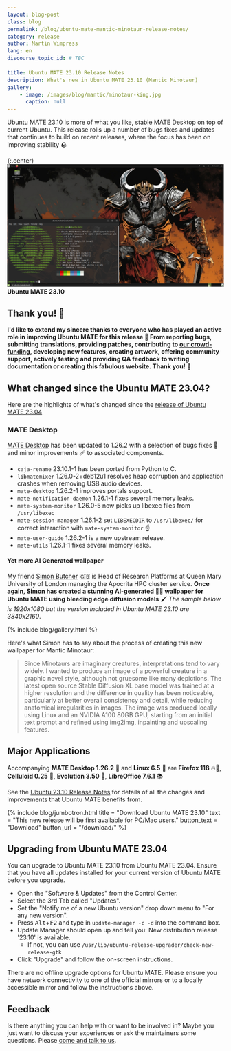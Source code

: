 ```yaml
---
layout: blog-post
class: blog
permalink: /blog/ubuntu-mate-mantic-minotaur-release-notes/
category: release
author: Martin Wimpress
lang: en
discourse_topic_id: # TBC

title: Ubuntu MATE 23.10 Release Notes
description: What's new in Ubuntu MATE 23.10 (Mantic Minotaur)
gallery:
    - image: /images/blog/mantic/minotaur-king.jpg
      caption: null
---
```


Ubuntu MATE 23.10 is more of what you like, stable MATE Desktop on top of current Ubuntu.
This release rolls up a number of bugs fixes and updates that continues to build on recent releases, where the focus has been on improving stability 🪨

{:.center}
![Ubuntu MATE 23.10](/images/blog/mantic/screenshot.png)
**Ubuntu MATE 23.10**

## Thank you! 🙇

**I'd like to extend my sincere thanks to everyone who has played an active role in improving Ubuntu MATE for this release 👏 From reporting bugs, submitting translations, providing patches, contributing to [our crowd-funding](https://www.patreon.com/ubuntu_mate), developing new features, creating artwork, offering community support, actively
testing and providing QA feedback to writing documentation or creating this fabulous website. Thank you!** 💚

## What changed since the Ubuntu MATE 23.04?

Here are the highlights of what's changed since the [release of Ubuntu MATE 23.04](https://ubuntu-mate.org/blog/ubuntu-mate-lunar-lobster-release-notes/)

### MATE Desktop

[MATE Desktop](https://mate-desktop.org) has been updated to 1.26.2 with a selection of bugs fixes 🐛 and minor improvements 🩹 to associated components.

- `caja-rename` 23.10.1-1 has been ported from Python to C.
- `libmatemixer` 1.26.0-2+deb12u1 resolves heap corruption and application crashes when removing USB audio devices.
- `mate-desktop` 1.26.2-1 improves portals support.
- `mate-notification-daemon` 1.26.1-1 fixes several memory leaks.
- `mate-system-monitor` 1.26.0-5 now picks up libexec files from `/usr/libexec`
- `mate-session-manager` 1.26.1-2 set `LIBEXECDIR` to `/usr/libexec/` for correct interaction with `mate-system-monitor` ☝️
- `mate-user-guide` 1.26.2-1 is a new upstream release.
- `mate-utils` 1.26.1-1 fixes several memory leaks.

#### Yet more AI Generated wallpaper

My friend [Simon Butcher](https://twitter.com/simonjbutcher) 🇬🇧 is Head of Research Platforms at Queen Mary University of London managing the Apocrita HPC cluster service. **Once again, Simon has created a stunning AI-generated 🤖🧠 wallpaper for Ubuntu MATE using bleeding edge diffusion models** 🖌 *The sample below is 1920x1080 but the version included in Ubuntu MATE 23.10 are 3840x2160*.

{% include blog/gallery.html %}

Here's what Simon has to say about the process of creating this new wallpaper for Mantic Minotaur:

> Since Minotaurs are imaginary creatures, interpretations tend to vary widely. I wanted to produce an image of a powerful creature in a graphic novel style, although not gruesome like many depictions. The latest open source Stable Diffusion XL base model was trained at a higher resolution and the difference in quality has been noticeable, particularly at better overall consistency and detail, while reducing anatomical irregularities in images. The image was produced locally using Linux and an NVIDIA A100 80GB GPU, starting from an initial text prompt and refined using img2img, inpainting and upscaling features.

## Major Applications

Accompanying **MATE Desktop 1.26.2** 🧉 and **Linux 6.5** 🐧 are **Firefox 118** 🔥🦊,
**Celluloid 0.25** 🎥, **Evolution 3.50** 📧, **LibreOffice 7.6.1** 📚

See the [Ubuntu 23.10 Release Notes](https://discourse.ubuntu.com/t/mantic-minotaur-release-notes/35534)
for details of all the changes and improvements that Ubuntu MATE benefits from.

{% include blog/jumbotron.html
    title = "Download Ubuntu MATE 23.10"
    text = "This new release will be first available for PC/Mac users."
    button_text = "Download"
    button_url = "/download/"
%}

## Upgrading from Ubuntu MATE 23.04

You can upgrade to Ubuntu MATE 23.10 from Ubuntu MATE 23.04. Ensure that you
have all updates installed for your current version of Ubuntu MATE before you
upgrade.

  * Open the "Software & Updates" from the Control Center.
  * Select the 3rd Tab called "Updates".
  * Set the "Notify me of a new Ubuntu version" drop down menu to "For any new version".
  * Press <kbd>Alt</kbd>+<kbd>F2</kbd> and type in `update-manager -c -d` into the command box.
  * Update Manager should open up and tell you: New distribution release '23.10' is available.
    * If not, you can use `/usr/lib/ubuntu-release-upgrader/check-new-release-gtk`
  * Click "Upgrade" and follow the on-screen instructions.

There are no offline upgrade options for Ubuntu MATE. Please ensure you have
network connectivity to one of the official mirrors or to a locally accessible
mirror and follow the instructions above.

## Feedback

Is there anything you can help with or want to be involved in? Maybe you just
want to discuss your experiences or ask the maintainers some questions. Please
[come and talk to us](https://ubuntu-mate.community/).

